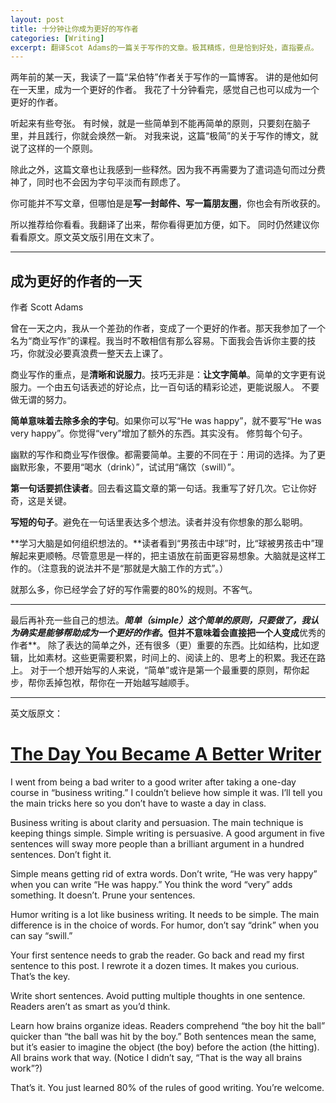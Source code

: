 ```yaml
---
layout: post
title: 十分钟让你成为更好的写作者
categories: [Writing]
excerpt: 翻译Scot Adams的一篇关于写作的文章。极其精炼，但是恰到好处，直指要点。
---
```


两年前的某一天，我读了一篇“呆伯特”作者关于写作的一篇博客。
讲的是他如何在一天里，成为一个更好的作者。
我花了十分钟看完，感觉自己也可以成为一个更好的作者。

听起来有些夸张。
有时候，就是一些简单到不能再简单的原则，只要刻在脑子里，并且践行，你就会焕然一新。
对我来说，这篇“极简”的关于写作的博文，就说了这样的一个原则。

除此之外，这篇文章也让我感到一些释然。因为我不再需要为了遣词造句而过分费神了，同时也不会因为字句平淡而有顾虑了。

你可能并不写文章，但哪怕是是**写一封邮件、写一篇朋友圈**，你也会有所收获的。

所以推荐给你看看。我翻译了出来，帮你看得更加方便，如下。
同时仍然建议你看看原文。原文英文版引用在文末了。

---- 
## 成为更好的作者的一天
作者 Scott Adams

曾在一天之内，我从一个差劲的作者，变成了一个更好的作者。那天我参加了一个名为“商业写作”的课程。我当时不敢相信有那么容易。下面我会告诉你主要的技巧，你就没必要真浪费一整天去上课了。

商业写作的重点，是**清晰和说服力**。技巧无非是：**让文字简单**。简单的文字更有说服力。一个由五句话表述的好论点，比一百句话的精彩论述，更能说服人。
不要做无谓的努力。

**简单意味着去除多余的字句**。如果你可以写“He was happy”，就不要写“He was very happy”。你觉得“very”增加了额外的东西。其实没有。
修剪每个句子。

幽默的写作和商业写作很像。都需要简单。主要的不同在于：用词的选择。为了更幽默形象，不要用“喝水（drink）”，试试用“痛饮（swill）”。

**第一句话要抓住读者**。回去看这篇文章的第一句话。我重写了好几次。它让你好奇，这是关键。

**写短的句子**。避免在一句话里表达多个想法。读者并没有你想象的那么聪明。

**学习大脑是如何组织想法的。**读者看到“男孩击中球”时，比“球被男孩击中”理解起来更顺畅。尽管意思是一样的，把主语放在前面更容易想象。大脑就是这样工作的。（注意我的说法并不是“那就是大脑工作的方式”。）

就那么多，你已经学会了好的写作需要的80%的规则。不客气。

----
最后再补充一些自己的想法。***简单（simple）***这个简单的原则，只要做了，我认为确实是能够帮助成为一个**更好的作者**。但并不意味着会直接把一个人变成**优秀的作者**。
除了表达的简单之外，还有很多（更）重要的东西。比如结构，比如逻辑，比如素材。这些更需要积累，时间上的、阅读上的、思考上的积累。我还在路上。
对于一个想开始写的人来说，“简单”或许是第一个最重要的原则，帮你起步，帮你丢掉包袱，帮你在一开始越写越顺手。


----
英文版原文：

# [The Day You Became A Better Writer](https://dilbertblog.typepad.com/the_dilbert_blog/2007/06/the_day_you_bec.html)

I went from being a bad writer to a good writer after taking a one-day course in “business writing.” I couldn’t believe how simple it was. I’ll tell you the main tricks here so you don’t have to waste a day in class.

Business writing is about clarity and persuasion. The main technique is keeping things simple. Simple writing is persuasive. A good argument in five sentences will sway more people than a brilliant argument in a hundred sentences. Don’t fight it.

Simple means getting rid of extra words. Don’t write, “He was very happy” when you can write “He was happy.” You think the word “very” adds something. It doesn’t. Prune your sentences.

Humor writing is a lot like business writing. It needs to be simple. The main difference is in the choice of words. For humor, don’t say “drink” when you can say “swill.”

Your first sentence needs to grab the reader. Go back and read my first sentence to this post. I rewrote it a dozen times. It makes you curious. That’s the key.

Write short sentences. Avoid putting multiple thoughts in one sentence. Readers aren’t as smart as you’d think.

Learn how brains organize ideas. Readers comprehend “the boy hit the ball” quicker than “the ball was hit by the boy.” Both sentences mean the same, but it’s easier to imagine the object (the boy) before the action (the hitting). All brains work that way. (Notice I didn’t say, “That is the way all brains work”?)

That’s it. You just learned 80% of the rules of good writing. You’re welcome.


